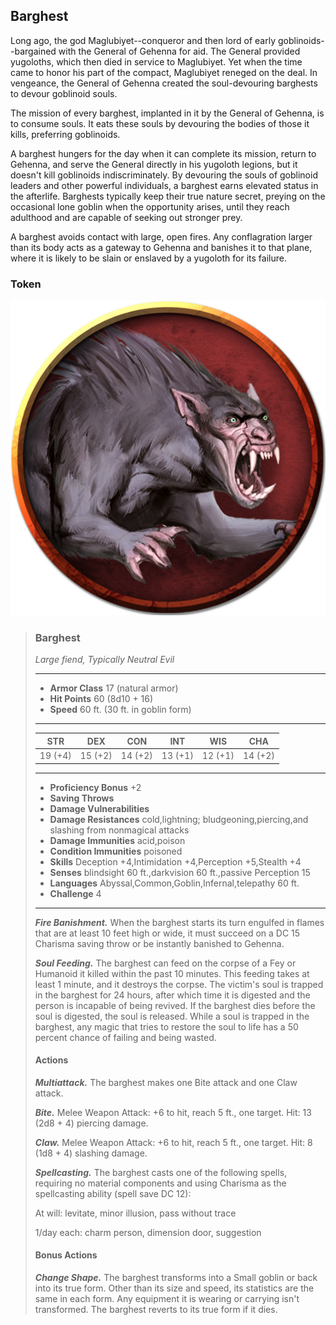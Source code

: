 ## Barghest
Long ago, the god Maglubiyet--conqueror and then lord of early goblinoids--bargained with the General of Gehenna for aid. The General provided yugoloths, which then died in service to Maglubiyet. Yet when the time came to honor his part of the compact, Maglubiyet reneged on the deal. In vengeance, the General of Gehenna created the soul-devouring barghests to devour goblinoid souls.

The mission of every barghest, implanted in it by the General of Gehenna, is to consume souls. It eats these souls by devouring the bodies of those it kills, preferring goblinoids.

A barghest hungers for the day when it can complete its mission, return to Gehenna, and serve the General directly in his yugoloth legions, but it doesn't kill goblinoids indiscriminately. By devouring the souls of goblinoid leaders and other powerful individuals, a barghest earns elevated status in the afterlife. Barghests typically keep their true nature secret, preying on the occasional lone goblin when the opportunity arises, until they reach adulthood and are capable of seeking out stronger prey.

A barghest avoids contact with large, open fires. Any conflagration larger than its body acts as a gateway to Gehenna and banishes it to that plane, where it is likely to be slain or enslaved by a yugoloth for its failure.

### Token
![](Barghest-Token.png)

>### Barghest
>*Large fiend, Typically Neutral Evil*
>___
>- **Armor Class** 17 (natural armor)
>- **Hit Points** 60 (8d10 + 16)
>- **Speed** 60 ft. (30 ft. in goblin form)
>___
>|**STR**|**DEX**|**CON**|**INT**|**WIS**|**CHA**|
>|:---:|:---:|:---:|:---:|:---:|:---:|
>|19 (+4)|15 (+2)|14 (+2)|13 (+1)|12 (+1)|14 (+2)|
>
>___
>- **Proficiency Bonus** +2
>- **Saving Throws** 
>- **Damage Vulnerabilities** 
>- **Damage Resistances** cold,lightning; bludgeoning,piercing,and slashing from nonmagical attacks
>- **Damage Immunities** acid,poison
>- **Condition Immunities** poisoned
>- **Skills** Deception +4,Intimidation +4,Perception +5,Stealth +4
>- **Senses** blindsight 60 ft.,darkvision 60 ft.,passive Perception 15
>- **Languages** Abyssal,Common,Goblin,Infernal,telepathy 60 ft.
>- **Challenge** 4
>___
>***Fire Banishment.*** When the barghest starts its turn engulfed in flames that are at least 10 feet high or wide, it must succeed on a DC 15 Charisma saving throw or be instantly banished to Gehenna.
>
>***Soul Feeding.*** The barghest can feed on the corpse of a Fey or Humanoid it killed within the past 10 minutes. This feeding takes at least 1 minute, and it destroys the corpse. The victim's soul is trapped in the barghest for 24 hours, after which time it is digested and the person is incapable of being revived. If the barghest dies before the soul is digested, the soul is released. While a soul is trapped in the barghest, any magic that tries to restore the soul to life has a 50 percent chance of failing and being wasted.
>
>#### Actions
>***Multiattack.*** The barghest makes one Bite attack and one Claw attack.
>
>***Bite.*** Melee Weapon Attack: +6 to hit, reach 5 ft., one target. Hit: 13 (2d8 + 4) piercing damage.
>
>***Claw.*** Melee Weapon Attack: +6 to hit, reach 5 ft., one target. Hit: 8 (1d8 + 4) slashing damage.
>
>***Spellcasting.*** The barghest casts one of the following spells, requiring no material components and using Charisma as the spellcasting ability (spell save DC 12):
>
>At will: levitate, minor illusion, pass without trace
>
>1/day each: charm person, dimension door, suggestion
>
>#### Bonus Actions
>***Change Shape.*** The barghest transforms into a Small goblin or back into its true form. Other than its size and speed, its statistics are the same in each form. Any equipment it is wearing or carrying isn't transformed. The barghest reverts to its true form if it dies.
>
